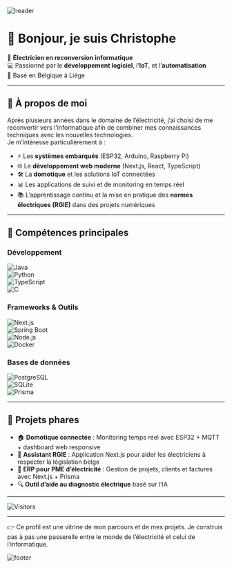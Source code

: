 ![header](https://capsule-render.vercel.app/api?type=waving&color=0:0077b6,100:00b4d8&height=220&section=header&text=Christophe%20Seyler&fontSize=40&fontColor=ffffff&animation=fadeIn&fontAlignY=35)

# 👋 Bonjour, je suis Christophe   

🔌 **Électricien en reconversion informatique**  
💻 Passionné par le **développement logiciel**, l’**IoT**, et l’**automatisation**  
📍 Basé en Belgique à Liége
   
---

## 🌟 À propos de moi  

Après plusieurs années dans le domaine de l’électricité, j’ai choisi de me reconvertir vers l’informatique afin de combiner mes connaissances techniques avec les nouvelles technologies.  
Je m’intéresse particulièrement à :  

- ⚡ Les **systèmes embarqués** (ESP32, Arduino, Raspberry Pi)  
- 🌐 Le **développement web moderne** (Next.js, React, TypeScript)  
- 🛠️ La **domotique** et les solutions IoT connectées  
- 📊 Les applications de suivi et de monitoring en temps réel  
- 📚 L’apprentissage continu et la mise en pratique des **normes électriques (RGIE)** dans des projets numériques  

---

## 🧰 Compétences principales  

### Développement  
![Java](https://img.shields.io/badge/Java-ED8B00?style=for-the-badge&logo=openjdk&logoColor=white)  
![Python](https://img.shields.io/badge/Python-3670A0?style=for-the-badge&logo=python&logoColor=ffdd54)  
![TypeScript](https://img.shields.io/badge/TypeScript-007ACC?style=for-the-badge&logo=typescript&logoColor=white)  
![C](https://img.shields.io/badge/C-00599C?style=for-the-badge&logo=c&logoColor=white)  

### Frameworks & Outils  
![Next.js](https://img.shields.io/badge/Next.js-000000?style=for-the-badge&logo=next.js&logoColor=white)  
![Spring Boot](https://img.shields.io/badge/Spring%20Boot-6DB33F?style=for-the-badge&logo=springboot&logoColor=white)  
![Node.js](https://img.shields.io/badge/Node.js-43853D?style=for-the-badge&logo=node.js&logoColor=white)  
![Docker](https://img.shields.io/badge/Docker-2496ED?style=for-the-badge&logo=docker&logoColor=white)  

### Bases de données  
![PostgreSQL](https://img.shields.io/badge/PostgreSQL-316192?style=for-the-badge&logo=postgresql&logoColor=white)  
![SQLite](https://img.shields.io/badge/SQLite-07405E?style=for-the-badge&logo=sqlite&logoColor=white)  
![Prisma](https://img.shields.io/badge/Prisma-2D3748?style=for-the-badge&logo=prisma&logoColor=white)  

---

## 📂 Projets phares  

- 🏠 **Domotique connectée** : Monitoring temps réel avec ESP32 + MQTT + dashboard web responsive  
- 📘 **Assistant RGIE** : Application Next.js pour aider les électriciens à respecter la législation belge  
- 🧾 **ERP pour PME d’électricité** : Gestion de projets, clients et factures avec Next.js + Prisma  
- 🔍 **Outil d’aide au diagnostic électrique** basé sur l’IA  

---


![Visitors](https://visitor-badge.laobi.icu/badge?page_id=ChristopheSeyler.ChristopheSeyler)  

---

👉 Ce profil est une vitrine de mon parcours et de mes projets. Je construis pas à pas une passerelle entre le monde de l’électricité et celui de l’informatique.  

![footer](https://capsule-render.vercel.app/api?type=waving&color=0:00b4d8,100:0077b6&height=120&section=footer)
